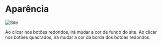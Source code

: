 # Aparência
![Site](https://user-images.githubusercontent.com/99449012/179241554-898178e9-00a4-456c-bacd-a6c599cdab34.jpg)

Ao clicar nos botões redondos, irá mudar a cor de fundo do site.
Ao clicar nos botões quadrados, irá mudar a cor da borda dos botões redondos.
